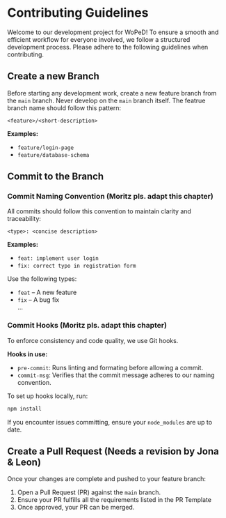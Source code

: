 
# Contributing Guidelines

Welcome to our development project for WoPeD! To ensure a smooth and efficient workflow for everyone involved, we follow a structured development process. Please adhere to the following guidelines when contributing.

## Create a new Branch 

Before starting any development work, create a new feature branch from the `main` branch. Never develop on the `main` branch itself. The featrue branch name should follow this pattern:

```
<feature>/<short-description>
```

**Examples:**
- `feature/login-page`
- `feature/database-schema` 

## Commit to the Branch

### Commit Naming Convention (Moritz pls. adapt this chapter)

All commits should follow this convention to maintain clarity and traceability:

```
<type>: <concise description>
```

**Examples:**
- `feat: implement user login`
- `fix: correct typo in registration form`

Use the following types:
- `feat` – A new feature  
- `fix` – A bug fix  
... 

### Commit Hooks (Moritz pls. adapt this chapter)

To enforce consistency and code quality, we use Git hooks.

**Hooks in use:**
- `pre-commit`: Runs linting and formating before allowing a commit.  
- `commit-msg`: Verifies that the commit message adheres to our naming convention.  

To set up hooks locally, run:
```bash
npm install
```

If you encounter issues committing, ensure your `node_modules` are up to date.

## Create a Pull Request (Needs a revision by Jona & Leon)

Once your changes are complete and pushed to your feature branch:

1. Open a Pull Request (PR) against the `main` branch.
2. Ensure your PR fulfills all the requirements listed in the PR Template
5. Once approved, your PR can be merged.
